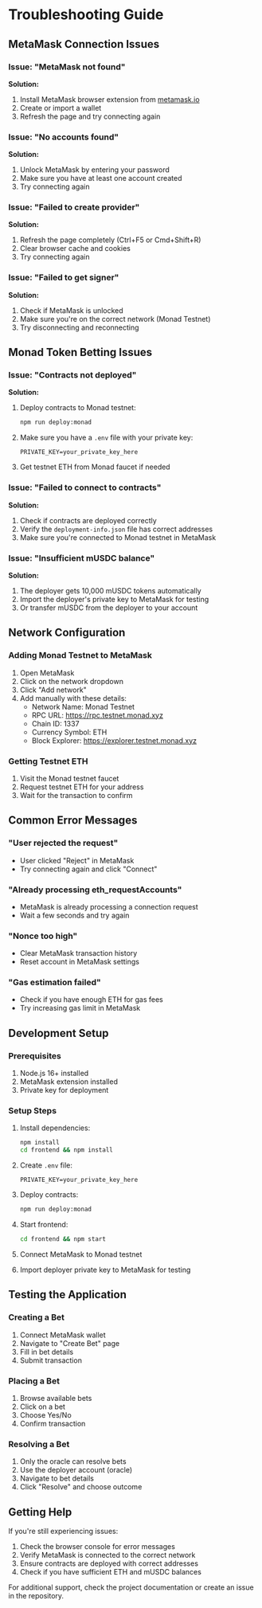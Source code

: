 # Troubleshooting Guide

## MetaMask Connection Issues

### Issue: "MetaMask not found"
**Solution:**
1. Install MetaMask browser extension from [metamask.io](https://metamask.io)
2. Create or import a wallet
3. Refresh the page and try connecting again

### Issue: "No accounts found"
**Solution:**
1. Unlock MetaMask by entering your password
2. Make sure you have at least one account created
3. Try connecting again

### Issue: "Failed to create provider"
**Solution:**
1. Refresh the page completely (Ctrl+F5 or Cmd+Shift+R)
2. Clear browser cache and cookies
3. Try connecting again

### Issue: "Failed to get signer"
**Solution:**
1. Check if MetaMask is unlocked
2. Make sure you're on the correct network (Monad Testnet)
3. Try disconnecting and reconnecting

## Monad Token Betting Issues

### Issue: "Contracts not deployed"
**Solution:**
1. Deploy contracts to Monad testnet:
   ```bash
   npm run deploy:monad
   ```
2. Make sure you have a `.env` file with your private key:
   ```
   PRIVATE_KEY=your_private_key_here
   ```
3. Get testnet ETH from Monad faucet if needed

### Issue: "Failed to connect to contracts"
**Solution:**
1. Check if contracts are deployed correctly
2. Verify the `deployment-info.json` file has correct addresses
3. Make sure you're connected to Monad testnet in MetaMask

### Issue: "Insufficient mUSDC balance"
**Solution:**
1. The deployer gets 10,000 mUSDC tokens automatically
2. Import the deployer's private key to MetaMask for testing
3. Or transfer mUSDC from the deployer to your account

## Network Configuration

### Adding Monad Testnet to MetaMask
1. Open MetaMask
2. Click on the network dropdown
3. Click "Add network"
4. Add manually with these details:
   - Network Name: Monad Testnet
   - RPC URL: https://rpc.testnet.monad.xyz
   - Chain ID: 1337
   - Currency Symbol: ETH
   - Block Explorer: https://explorer.testnet.monad.xyz

### Getting Testnet ETH
1. Visit the Monad testnet faucet
2. Request testnet ETH for your address
3. Wait for the transaction to confirm

## Common Error Messages

### "User rejected the request"
- User clicked "Reject" in MetaMask
- Try connecting again and click "Connect"

### "Already processing eth_requestAccounts"
- MetaMask is already processing a connection request
- Wait a few seconds and try again

### "Nonce too high"
- Clear MetaMask transaction history
- Reset account in MetaMask settings

### "Gas estimation failed"
- Check if you have enough ETH for gas fees
- Try increasing gas limit in MetaMask

## Development Setup

### Prerequisites
1. Node.js 16+ installed
2. MetaMask extension installed
3. Private key for deployment

### Setup Steps
1. Install dependencies:
   ```bash
   npm install
   cd frontend && npm install
   ```

2. Create `.env` file:
   ```
   PRIVATE_KEY=your_private_key_here
   ```

3. Deploy contracts:
   ```bash
   npm run deploy:monad
   ```

4. Start frontend:
   ```bash
   cd frontend && npm start
   ```

5. Connect MetaMask to Monad testnet

6. Import deployer private key to MetaMask for testing

## Testing the Application

### Creating a Bet
1. Connect MetaMask wallet
2. Navigate to "Create Bet" page
3. Fill in bet details
4. Submit transaction

### Placing a Bet
1. Browse available bets
2. Click on a bet
3. Choose Yes/No
4. Confirm transaction

### Resolving a Bet
1. Only the oracle can resolve bets
2. Use the deployer account (oracle)
3. Navigate to bet details
4. Click "Resolve" and choose outcome

## Getting Help

If you're still experiencing issues:

1. Check the browser console for error messages
2. Verify MetaMask is connected to the correct network
3. Ensure contracts are deployed with correct addresses
4. Check if you have sufficient ETH and mUSDC balances

For additional support, check the project documentation or create an issue in the repository. 